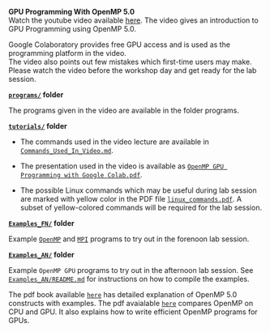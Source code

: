 **GPU Programming With OpenMP 5.0**<br/>
Watch the  youtube video available <a href="https://youtu.be/p1ChaYDkIn0"> here</a>. The video gives an introduction to GPU Programming using OpenMP 5.0. 

Google Colaboratory provides free GPU access and is used as the programming platform in the video.
<br/> The video also points out few mistakes which first-time users may make. Please watch the video before the workshop day and get ready for the lab session.

**[`programs/`](https://github.com/unnikrishnan-c/HPC-Workshop/tree/main/programs) folder**<br>

 The programs given in the video are available in the folder programs. 
 
 
 **[`tutorials/`](https://github.com/unnikrishnan-c/HPC-Workshop/tree/main/tutorials) folder**<br>
 
 - The commands used in the video lecture are available in [`Commands_Used_In_Video.md`](https://github.com/unnikrishnan-c/HPC-Workshop/blob/main/tutorials/Commands_Used_In_Video.md).  
 
 - The presentation used in the video is available as [`OpenMP GPU Programming with Google Colab.pdf`](https://github.com/unnikrishnan-c/HPC-Workshop/blob/main/tutorials/OpenMP%20GPU%20Programming%20with%20Google%20Colab.pdf). 
 
 - The possible Linux commands which may be useful during lab session are marked with yellow color in the PDF file [`linux_commands.pdf`](https://github.com/unnikrishnan-c/HPC-Workshop/blob/main/tutorials/linux_commands.pdf). A subset of yellow-colored commands will be required for the lab session. 



**[`Examples_FN/`](https://github.com/unnikrishnan-c/HPC-Workshop/tree/main/Examples_FN) folder**<br>

Example [`OpenMP`](https://github.com/unnikrishnan-c/HPC-Workshop/tree/main/Examples_FN/OpenMP) and [`MPI`](https://github.com/unnikrishnan-c/HPC-Workshop/tree/main/Examples_FN/MPI) programs to try out in the forenoon lab session.


**[`Examples_AN/`](https://github.com/unnikrishnan-c/HPC-Workshop/tree/main/Examples_AN) folder**<br>

Example `OpenMP GPU` programs to try out in the afternoon lab session. See [`Examples_AN/README.md`](https://github.com/unnikrishnan-c/HPC-Workshop/blob/main/Examples_AN/README.md) for instructions on how to compile the examples.

The  pdf book available [`here`](https://www.openmp.org/wp-content/uploads/openmp-examples-5.0.0.pdf) has detailed explanation  of OpenMP 5.0 constructs with examples. 
The pdf avaialable [`here`](https://on-demand.gputechconf.com/gtc/2018/presentation/s8344-openmp-on-gpus-first-experiences-and-best-practices.pdf) compares OpenMP on CPU and GPU. It also explains how to write efficient  OpenMP programs for GPUs.


